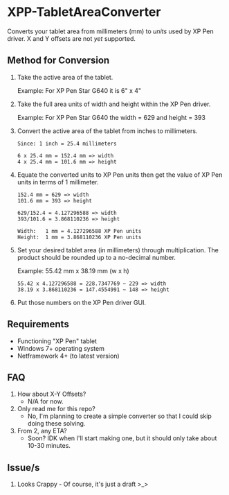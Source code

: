 # XPP-TabletAreaConverter
Converts your tablet area from millimeters (mm) to *units* used by XP Pen driver. X and Y offsets are not *yet* supported.

## Method for Conversion

1. Take the active area of the tablet.

   Example: For XP Pen Star G640 it is 6" x 4"

2. Take the full area units of width and height within the XP Pen driver.

   Example: For XP Pen Star G640 the width = 629 and height = 393

3. Convert the active area of the tablet from inches to millimeters.

   ```
   Since: 1 inch = 25.4 millimeters
   
   6 x 25.4 mm = 152.4 mm => width
   4 x 25.4 mm = 101.6 mm => height
   ```

4. Equate the converted units to XP Pen units then get the value of XP Pen units in terms of 1 millimeter.

   ```
   152.4 mm = 629 => width
   101.6 mm = 393 => height
   
   629/152.4 = 4.127296588 => width
   393/101.6 = 3.868110236 => height
   
   Width:	1 mm = 4.127296588 XP Pen units
   Height:	1 mm = 3.868110236 XP Pen units
   ```

5. Set your desired tablet area (in millimeters) through multiplication. The product should be rounded up to a no-decimal number.

   Example: 55.42 mm x 38.19 mm (w x h)

   ```
   55.42 x 4.127296588 = 228.7347769 ~ 229 => width
   38.19 x 3.868110236 = 147.4554991 ~ 148 => height
   ```

6. Put those numbers on the XP Pen driver GUI.

## Requirements
- Functioning "XP Pen" tablet
- Windows 7+ operating system
- Netframework 4+ (to latest version)

## FAQ

1. How about X-Y Offsets?
   - N/A for now.
2. Only read me for this repo?
   - No, I'm planning to create a simple converter so that I could skip doing these solving.
3. From 2, any ETA?
   - Soon? IDK when I'll start making one, but it should only take about 10-30 minutes.
   
## Issue/s

1. Looks Crappy - Of course, it's just a draft >_>
